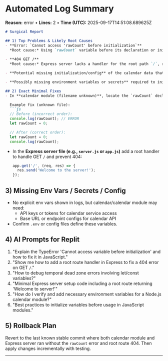 # Automated Log Summary

**Reason:** error • **Lines:** 2 • **Time (UTC):** 2025-09-17T14:51:08.689625Z

<!-- fingerprint:889cc32c51e5 -->

```markdown
# Surgical Report

## 1) Top Problems & Likely Root Causes
- **Error: `Cannot access 'rawCount' before initialization`**  
  *Root cause:* Using `rawCount` variable before its declaration or initialization in the calendar module (temporal dead zone issue with `let` or `const`).
  
- **404 GET /**  
  *Root cause:* Express server lacks a handler for the root path `/`, resulting in a 404 response.

- **Potential missing initialization/config** of the calendar data that uses `rawCount`.

- **Possibly missing environment variables or secrets** required to initialize calendar or server routes.

## 2) Exact Minimal Fixes
- In **calendar module (filename unknown)**, locate the `rawCount` declaration and ensure it is declared **before any use**.

  Example fix (unknown file):
  ```js
  // Before (incorrect order):
  console.log(rawCount); // ERROR
  let rawCount = 0;

  // After (correct order):
  let rawCount = 0;
  console.log(rawCount);
  ```

- In the **Express server file (e.g., `server.js` or `app.js`)** add a root handler to handle GET `/` and prevent 404:
  ```js
  app.get('/', (req, res) => {
    res.send('Welcome to the server!');
  });
  ```

## 3) Missing Env Vars / Secrets / Config
- No explicit env vars shown in logs, but calendar/calendar module may need:
  - API keys or tokens for calendar service access
  - Base URL or endpoint configs for calendar API
- Confirm `.env` or config files define these variables.

## 4) AI Prompts for Replit
1. "Explain the TypeError 'Cannot access variable before initialization' and how to fix it in JavaScript."
2. "Show me how to add a root route handler in Express to fix a 404 error on GET `/`."
3. "How to debug temporal dead zone errors involving let/const variables?"
4. "Minimal Express server setup code including a root route returning 'Welcome to server!'"
5. "How do I verify and add necessary environment variables for a Node.js calendar module?"
6. "Best practices to initialize variables before usage in JavaScript modules."

## 5) Rollback Plan
Revert to the last known stable commit where both calendar module and Express server ran without the `rawCount` error and root route 404. Then apply changes incrementally with testing.

---
```
